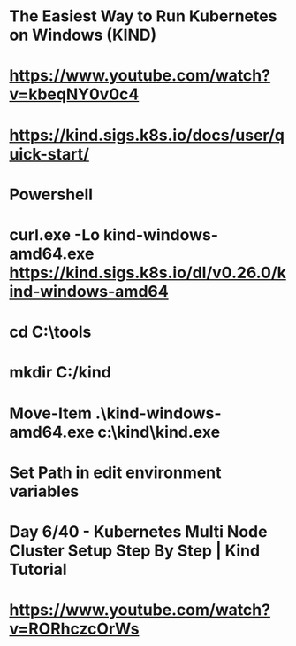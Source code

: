 # The Easiest Way to Run Kubernetes on Windows (KIND)
# https://www.youtube.com/watch?v=kbeqNY0v0c4

# https://kind.sigs.k8s.io/docs/user/quick-start/

# Powershell
# curl.exe -Lo kind-windows-amd64.exe https://kind.sigs.k8s.io/dl/v0.26.0/kind-windows-amd64
# cd C:\tools
# mkdir C:/kind
# Move-Item .\kind-windows-amd64.exe c:\kind\kind.exe
# Set Path in edit environment variables

# Day 6/40 - Kubernetes Multi Node Cluster Setup Step By Step | Kind Tutorial
# https://www.youtube.com/watch?v=RORhczcOrWs
